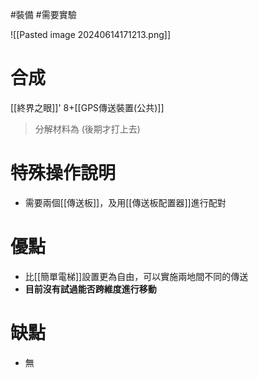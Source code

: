#裝備 #需要實驗

![[Pasted image 20240614171213.png]]
# 合成
[[終界之眼]]' 8+[[GPS傳送裝置(公共)]]
> 分解材料為
	(後期才打上去)
# 特殊操作說明
- 需要兩個[[傳送板]]，及用[[傳送板配置器]]進行配對
# 優點
- 比[[簡單電梯]]設置更為自由，可以實施兩地間不同的傳送
- **目前沒有試過能否跨維度進行移動**
# 缺點
- 無